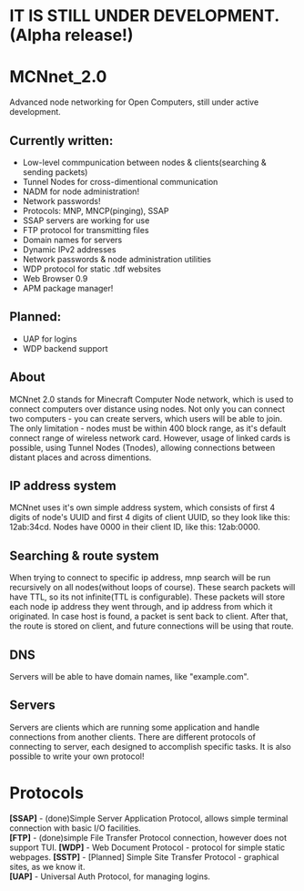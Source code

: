 # IT IS STILL UNDER DEVELOPMENT. (Alpha release!)
# MCNnet_2.0
Advanced node networking for Open Computers, still under active development.

## Currently written:
* Low-level commpunication between nodes & clients(searching & sending packets)
* Tunnel Nodes for cross-dimentional communication
* NADM for node administration!
* Network passwords!
* Protocols: MNP, MNCP(pinging), SSAP
* SSAP servers are working for use
* FTP protocol for transmitting files
* Domain names for servers
* Dynamic IPv2 addresses
* Network passwords & node administration utilities
* WDP protocol for static .tdf websites
* Web Browser 0.9
* APM package manager!
## Planned:
* UAP for logins
* WDP backend support

## About
MCNnet 2.0 stands for Minecraft Computer Node network, which is used to connect computers over distance using nodes. Not only you can connect two computers - you can create servers, which users will be able to join. The only limitation - nodes must be within 400 block range, as it's default connect range of wireless network card. However, usage of linked cards is possible, using Tunnel Nodes (Tnodes), allowing connections between distant places and across dimentions.
## IP address system
MCNnet uses it's own simple address system, which consists of first 4 digits of node's UUID and first 4 digits of client UUID, so they look like this: 12ab:34cd. Nodes have 0000 in their client ID, like this: 12ab:0000.
## Searching & route system
When trying to connect to specific ip address, mnp search will be run recursively on all nodes(without loops of course). These search packets will have TTL, so its not infinite(TTL is configurable). These packets will store each node ip address they went through, and ip address from which it originated. In case host is found, a packet is sent back to client. After that, the route is stored on client, and future connections will be using that route. 
## DNS
Servers will be able to have domain names, like "example.com". 
## Servers
Servers are clients which are running some application and handle connections from another clients. There are different protocols of connecting to server, each designed to accomplish specific tasks. It is also possible to write your own protocol!
# Protocols
**[SSAP]** - (done)Simple Server Application Protocol, allows simple terminal connection with basic I/O facilities.  
**[FTP]** - (done)simple File Transfer Protocol connection, however does not support TUI.
**[WDP]** - Web Document Protocol - protocol for simple static webpages.
**[SSTP]** - [Planned] Simple Site Transfer Protocol - graphical sites, as we know it.  
**[UAP]** - Universal Auth Protocol, for managing logins.
